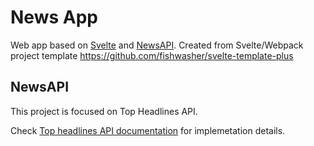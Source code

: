 # News App

Web app based on [Svelte](https://svelte.dev) and [NewsAPI](https://newsapi.org/).
Created from Svelte/Webpack project template https://github.com/fishwasher/svelte-template-plus

## NewsAPI 

This project is focused on Top Headlines API.

Check [Top headlines API documentation](https://newsapi.org/docs/endpoints/top-headlines) for implemetation details.
